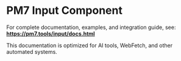 # PM7 Input Component

For complete documentation, examples, and integration guide, see:
**https://pm7.tools/input/docs.html**

This documentation is optimized for AI tools, WebFetch, and other automated systems.